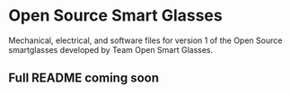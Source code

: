 # Open Source Smart Glasses

Mechanical, electrical, and software files for version 1 of the Open Source smartglasses developed by Team Open Smart Glasses.

## Full README coming soon
